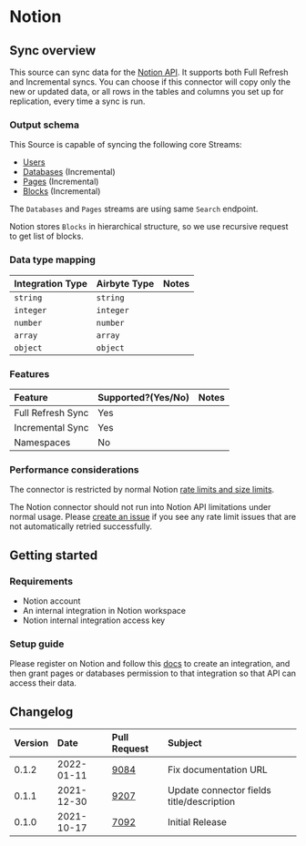 # Notion

## Sync overview

This source can sync data for the [Notion API](https://developers.notion.com/reference/intro). It supports both Full Refresh and Incremental syncs. You can choose if this connector will copy only the new or updated data, or all rows in the tables and columns you set up for replication, every time a sync is run.

### Output schema

This Source is capable of syncing the following core Streams:

* [Users](https://developers.notion.com/reference/get-users)
* [Databases](https://developers.notion.com/reference/post-search) \(Incremental\)
* [Pages](https://developers.notion.com/reference/post-search) \(Incremental\)
* [Blocks](https://developers.notion.com/reference/get-block-children) \(Incremental\)

The `Databases` and `Pages` streams are using same `Search` endpoint.

Notion stores `Blocks` in hierarchical structure, so we use recursive request to get list of blocks.

### Data type mapping

| Integration Type | Airbyte Type | Notes |
| :--- | :--- | :--- |
| `string` | `string` |  |
| `integer` | `integer` |  |
| `number` | `number` |  |
| `array` | `array` |  |
| `object` | `object` |  |

### Features

| Feature | Supported?\(Yes/No\) | Notes |
| :--- | :--- | :--- |
| Full Refresh Sync | Yes |  |
| Incremental Sync | Yes |  |
| Namespaces | No |  |

### Performance considerations

The connector is restricted by normal Notion [rate limits and size limits](https://developers.notion.com/reference/errors#request-limits).

The Notion connector should not run into Notion API limitations under normal usage. Please [create an issue](https://github.com/airbytehq/airbyte/issues) if you see any rate limit issues that are not automatically retried successfully.

## Getting started

### Requirements

* Notion account
* An internal integration in Notion workspace
* Notion internal integration access key

### Setup guide

Please register on Notion and follow this [docs](https://developers.notion.com/docs#getting-started) to create an integration, and then grant pages or databases permission to that integration so that API can access their data.

## Changelog

| Version | Date | Pull Request | Subject |
| :--- | :--- | :--- | :--- |
| 0.1.2 | 2022-01-11 | [9084](https://github.com/airbytehq/airbyte/pull/9084) | Fix documentation URL |
| 0.1.1 | 2021-12-30 | [9207](https://github.com/airbytehq/airbyte/pull/9207) | Update connector fields title/description |
| 0.1.0 | 2021-10-17 | [7092](https://github.com/airbytehq/airbyte/pull/7092) | Initial Release |


